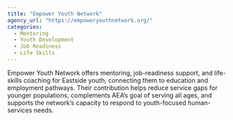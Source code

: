 ```yaml
---
title: "Empower Youth Network"
agency_url: "https://empoweryouthnetwork.org/"
categories:
  - Mentoring
  - Youth Development
  - Job Readiness
  - Life Skills
---
```

Empower Youth Network offers mentoring, job-readiness support, and life-skills coaching for Eastside youth, connecting them to education and employment pathways. Their contribution helps reduce service gaps for younger populations, complements AEA’s goal of serving all ages, and supports the network’s capacity to respond to youth-focused human-services needs.
